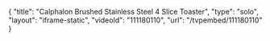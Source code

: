 {
    "title": "Calphalon Brushed Stainless Steel 4 Slice Toaster",
    "type": "solo",
    "layout": "iframe-static",
    "videoId": "111180110",
    "url": "\/tvpembed\/111180110"
}